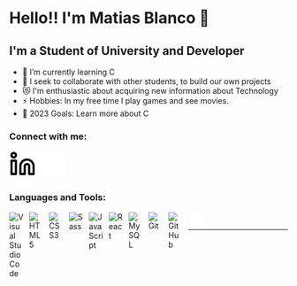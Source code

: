 # Hello!! I'm Matias Blanco 👋 


## I'm a Student of University and Developer

- 🌱 I’m currently learning C  
- 👯 I seek to collaborate with other students, to build our own projects
- 😻 I'm enthusiastic about acquiring new information about Technology
- ⚡ Hobbies: In my free time I play games and see movies.  
- 🥅 2023 Goals: Learn more about C  

### Connect with me:

[![website](./img/linkedin-light.svg)](https://linkedin.com/in/matiasblanco-dev#gh-light-mode-only)
[![website](./img/linkedin-dark.svg)](https://linkedin.com/in/matiasblanco-dev#gh-dark-mode-only)

### Languages and Tools:

<img align="left" alt="Visual Studio Code" width="26px" src="https://cdn.jsdelivr.net/gh/devicons/devicon/icons/vscode/vscode-original.svg" style="padding-right:10px;" />
<img align="left" alt="HTML5" width="26px" src="https://cdn.jsdelivr.net/gh/devicons/devicon/icons/html5/html5-original.svg" style="padding-right:10px;" />
<img align="left" alt="CSS3" width="26px" src="https://cdn.jsdelivr.net/gh/devicons/devicon/icons/css3/css3-original.svg" style="padding-right:10px;" />
<img align="left" alt="Sass" width="26px" src="https://cdn.jsdelivr.net/gh/devicons/devicon/icons/sass/sass-original.svg" style="padding-right:10px;" />
<img align="left" alt="JavaScript" width="26px" src="https://cdn.jsdelivr.net/gh/devicons/devicon/icons/javascript/javascript-original.svg" style="padding-right:10px;" />
<img align="left" alt="React" width="26px" src="https://cdn.jsdelivr.net/gh/devicons/devicon/icons/react/react-original.svg" style="padding-right:10px;" />
<img align="left" alt="MySQL" width="26px" src="https://cdn.jsdelivr.net/gh/devicons/devicon/icons/mysql/mysql-original.svg" style="padding-right:10px;" />
<img align="left" alt="Git" width="26px" src="https://cdn.jsdelivr.net/gh/devicons/devicon/icons/git/git-original.svg" style="padding-right:10px;" />
<img align="left" alt="GitHub" width="26px" src="https://user-images.githubusercontent.com/3369400/139447912-e0f43f33-6d9f-45f8-be46-2df5bbc91289.png" style="padding-right:10px;" />
<img align="left" alt="Terminal" width="26px" src="./img/terminal-dark.svg" />
 
<br>

---
<!-- [website]: https://www.linkedin.com/in/matiasblanco-dev
[linkedin]: https://www.linkedin.com/in/matiasblanco-dev
[Git]: https://git-scm.com
[MySQL]: https://www.mysql.com
[React]: https://reactjs.org
[JavaScript]: https://www.javascript.com
[Sass]: https://sass-lang.com
[CSS3]: https://css.com
[HTML5]: https://html.com
[Visual]: https://code.visualstudio.com -->
